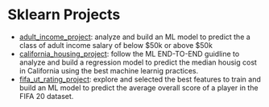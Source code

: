 # Sklearn Projects
* [adult_income_project](https://github.com/jpzambranoleon/ML_Projects/tree/main/sklearn/adult_income_project): analyze and build an ML model to predict the a class of adult income salary of below $50k or above $50k
* [california_housing_project](https://github.com/jpzambranoleon/ML_Projects/tree/main/sklearn/california_housing_project): follow the ML END-TO-END guidline to analyze and build a regression model to predict the median housig cost in California using the best machine learnig practices.
* [fifa_ut_rating_project](https://github.com/jpzambranoleon/ML_Projects/tree/main/sklearn/fifa_ut_rating_project): explore and selected the best features to train and build an ML model to predict the average overall score of a player in the FIFA 20 dataset.
